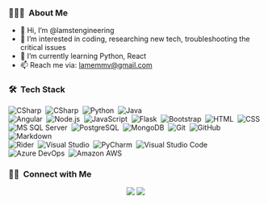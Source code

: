 
### 👨🏻‍💻 &nbsp;About Me

- 👋 Hi, I’m @lamstengineering
- 👀 I’m interested in coding, researching new tech, troubleshooting the critical issues
- 🌱 I’m currently learning Python, React
- 📫 Reach me via: lamemmv@gmail.com
### 🛠 &nbsp;Tech Stack

![CSharp](https://img.shields.io/badge/.NET-512BD4?style=flat&logo=dotnet&logoColor=white)&nbsp;
![CSharp](https://img.shields.io/badge/C%23-239120?style=flat&logo=c-sharp&logoColor=white)&nbsp;
![Python](https://img.shields.io/badge/Python-FFD43B?style=flat&logo=python&logoColor=blue)&nbsp;
![Java](https://img.shields.io/badge/Java-ED8B00?style=flat&logo=openjdk&logoColor=white)\
![Angular](https://img.shields.io/badge/Angular-DD0031?style=flat&logo=angular&logoColor=white)&nbsp;
![Node.js](https://img.shields.io/badge/Node%20js-339933?style=flat&logo=nodedotjs&logoColor=white)&nbsp;
![JavaScript](https://img.shields.io/badge/-JavaScript-05122A?style=flat&logo=javascript)&nbsp;
![Flask](https://img.shields.io/badge/-Flask-05122A?style=flat&logo=flask)&nbsp;
![Bootstrap](https://img.shields.io/badge/Bootstrap-563D7C?style=flat&logo=bootstrap&logoColor=white)&nbsp;
![HTML](https://img.shields.io/badge/-HTML-05122A?style=flat&logo=HTML5)&nbsp;
![CSS](https://img.shields.io/badge/CSS3-1572B6?style=flat&logo=css3&logoColor=white)\
![MS SQL Server](https://img.shields.io/badge/Microsoft%20SQL%20Server-CC2927?style=flat&logo=microsoft%20sql%20server&logoColor=white)&nbsp;
![PostgreSQL](https://img.shields.io/badge/PostgreSQL-316192?style=flat&logo=postgresql&logoColor=white)&nbsp;
![MongoDB](https://img.shields.io/badge/MongoDB-4EA94B?style=flat&logo=mongodb&logoColor=white)&nbsp;
![Git](https://img.shields.io/badge/GIT-E44C30?style=flat&logo=git&logoColor=white)&nbsp;
![GitHub](https://img.shields.io/badge/-GitHub-05122A?style=flat&logo=github)&nbsp;
![Markdown](https://img.shields.io/badge/Markdown-000000?style=flat&logo=markdown&logoColor=white)\
![Rider](https://img.shields.io/badge/Rider-000000?style=flat&logo=Rider&logoColor=white)&nbsp;
![Visual Studio](https://img.shields.io/badge/Visual_Studio-5C2D91?style=flat&logo=visual%20studio&logoColor=white)&nbsp;
![PyCharm](https://img.shields.io/badge/PyCharm-000000.svg?&style=flat&logo=PyCharm&logoColor=white)&nbsp;
![Visual Studio Code](https://img.shields.io/badge/Visual_Studio_Code-0078D4?style=flat&logo=visual%20studio%20code&logoColor=white)\
![Azure DevOps](https://img.shields.io/badge/Azure_DevOps-0078D7?style=flat&logo=azure-devops&logoColor=white)&nbsp;
![Amazon AWS](https://img.shields.io/badge/Amazon_AWS-FF9900?style=flat&logo=amazonaws&logoColor=white)&nbsp;

### 🤝🏻 &nbsp;Connect with Me

<p align="center">
<a href="https://www.linkedin.com/in/lamemmv"><img src="https://img.shields.io/badge/-Lam%20Mai-0077B5?style=flat&logo=Linkedin&logoColor=white"/></a>
<a href="mailto:lamemmv@gmail"><img src="https://img.shields.io/badge/-lamemmv@gmail.com-D14836?style=flat&logo=Gmail&logoColor=white"/></a>
</p>

<!---
lamstengineering/lamstengineering is a ✨ special ✨ repository because its `README.md` (this file) appears on your GitHub profile.
You can click the Preview link to take a look at your changes.
--->
